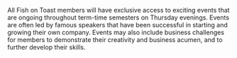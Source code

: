 All Fish on Toast members will have exclusive access to exciting events that are ongoing throughout term-time semesters on Thursday evenings. Events are often led by famous speakers that have been successful in starting and growing their own company. Events may also include business challenges for members to demonstrate their creativity and business acumen, and to further develop their skills. 